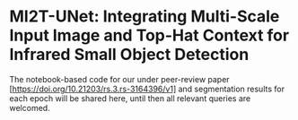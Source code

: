 # MI2T-UNet: Integrating Multi-Scale Input Image and Top-Hat Context for Infrared Small Object Detection

The notebook-based code for our under peer-review paper [https://doi.org/10.21203/rs.3.rs-3164396/v1] and segmentation results for each epoch will be shared here, until then all relevant queries are welcomed.
